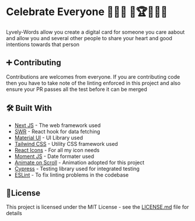 # Celebrate Everyone 🎉🎊🥳 🥇🏆🥂🍾🍻

Lyvely-Words allow you create a digital card for someone you care aabout and allow you and several other people to share your heart and good intentions towards that person

## ➕ Contributing

Contributions are welcomes from everyone. If you are contributing code then you have to take note of the linting enforced in this project and also ensure your PR passes all the test before it can be merged

## 🛠 Built With

- [Next JS](http://www.dropwizard.io/1.0.2/docs/) - The web framework used
- [SWR](https://swr.vercel.app/) - React hook for data fetching
- [Material UI](https://mui.com/) - UI Library used
- [Tailwind CSS](https://tailwindcss.com/) - Utility CSS framework used
- [React Icons](https://react-icons.github.io/react-icons/) - For all my icon needs
- [Moment JS](https://momentjs.com/) - Date formater used
- [Animate on Scroll](https://michalsnik.github.io/aos/) - Animation adopted for this project
- [Cypress](https://www.cypress.io/) - Testing library used for integrated testing
- [ESLint](https://eslint.org/) - To fix linting problems in the codebase

## 📑License

This project is licensed under the MIT License - see the [LICENSE.md](https://github.com/Ripple-Effect-Community/lyvely-words/blob/main/LICENSE) file for details
